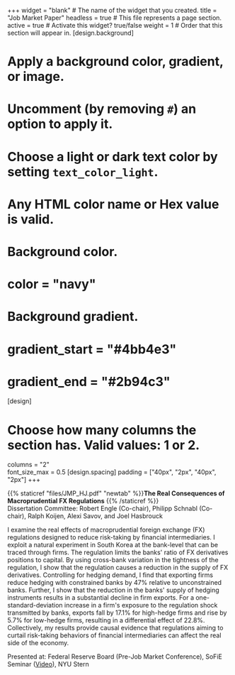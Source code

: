 +++
widget = "blank"  # The name of the widget that you created.
title = "Job Market Paper"
headless = true  # This file represents a page section.
active = true  # Activate this widget? true/false
weight = 1  # Order that this section will appear in.
[design.background]
  # Apply a background color, gradient, or image.
  #   Uncomment (by removing `#`) an option to apply it.
  #   Choose a light or dark text color by setting `text_color_light`.
  #   Any HTML color name or Hex value is valid.

  # Background color.
  # color = "navy"
  
  # Background gradient.
  # gradient_start = "#4bb4e3"
  # gradient_end = "#2b94c3"
[design]
  # Choose how many columns the section has. Valid values: 1 or 2.
  columns = "2"  
  font_size_max = 0.5
[design.spacing]
  padding = ["40px", "2px", "40px", "2px"]
+++

{{% staticref "files/JMP_HJ.pdf" "newtab" %}}**The Real Consequences of Macroprudential FX Regulations** {{% /staticref %}}  
Dissertation Committee: Robert Engle (Co-chair), Philipp Schnabl (Co-chair), Ralph Koijen, Alexi Savov, and Joel Hasbrouck  

I examine the real effects of macroprudential foreign exchange (FX) regulations designed to reduce risk-taking by financial intermediaries. I exploit a natural experiment in South Korea at the bank-level that can be traced through firms. The regulation limits the banks' ratio of FX derivatives positions to capital. By using cross-bank variation in the tightness of the regulation, I show that the regulation causes a reduction in the supply of FX derivatives. Controlling for hedging demand, I find that exporting firms reduce hedging with constrained banks by 47% relative to unconstrained banks. Further, I show that the reduction in the banks' supply of hedging instruments results in a substantial decline in firm exports. For a one-standard-deviation increase in a firm's exposure to the regulation shock transmitted by banks, exports fall by 17.1% for high-hedge firms and rise by 5.7% for low-hedge firms, resulting in a differential effect of 22.8%. Collectively, my results provide causal evidence that regulations aiming to curtail risk-taking behaviors of financial intermediaries can affect the real side of the economy.   

Presented at: Federal Reserve Board (Pre-Job Market Conference), SoFiE Seminar ([Video](https://www.youtube.com/watch?v=k2d0zeu2a5U)), NYU Stern 
